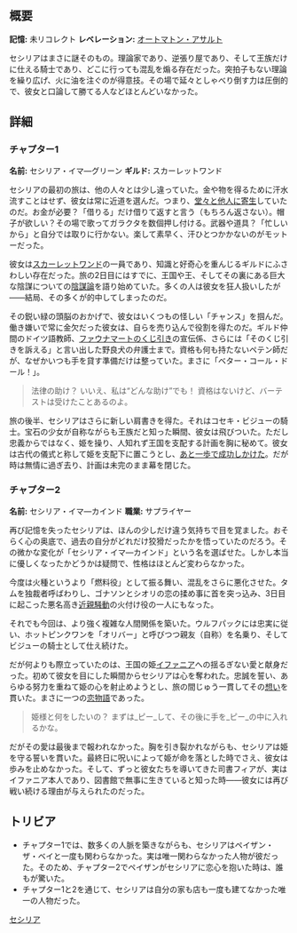 <!-- title: セシリア・イマ―グリーン -->
<!-- quote: ひ、姫様、行かないと……歯医者の予約があるんです。 -->
<!-- chapters: -1 -->
<!-- images: (セシリアのチャプター1プロフィール), (他の仲間と共に戦うセシリア), (セシリアのチャプター2プロフィール), (姫に捧げるセシリアのセレナーデ), (人生の恋が猫だと知った時のセシリア) -->
<!-- model: false -->

## 概要

**記憶:** 未リコレクト
**レベレーション:** [オートマトン・アサルト](#entry:automaton-assault-entry)

セシリアはまさに謎そのもの。理論家であり、逆張り屋であり、そして王族だけに仕える騎士であり、どこに行っても混乱を煽る存在だった。突拍子もない理論を繰り広げ、火に油を注ぐのが得意技。その場で延々としゃべり倒す力は圧倒的で、彼女と口論して勝てる人などほとんどいなかった。

## 詳細

### チャプター1

**名前:** セシリア・イマ―グリーン
**ギルド:** スカーレットワンド

セシリアの最初の旅は、他の人々とは少し違っていた。金や物を得るために汗水流すことはせず、彼女は常に近道を選んだ。つまり、[堂々と他人に寄生](https://www.youtube.com/live/-QKg8Fau9GM?feature=shared&t=3020)していたのだ。お金が必要？「借りる」だけ借りて返すと言う（もちろん返さない）。帽子が欲しい？その場で歌ってガラクタを数個押し付ける。武器や道具？「忙しいから」と自分では取りに行かない。楽して素早く、汗ひとつかかないのがモットーだった。

彼女は[スカーレットワンド](#entry:guilds-entry)の一員であり、知識と好奇心を重んじるギルドにふさわしい存在だった。旅の2日目にはすでに、王国や王、そしてその裏にある巨大な陰謀についての[陰謀論](https://www.youtube.com/live/-QKg8Fau9GM?feature=shared&t=3869)を語り始めていた。多くの人は彼女を狂人扱いしたが――結局、その多くが的中してしまったのだ。

その鋭い緑の頭脳のおかげで、彼女はいくつもの怪しい「チャンス」を掴んだ。働き嫌いで常に金欠だった彼女は、自らを売り込んで役割を得たのだ。ギルド仲間のドイツ語教師、[ファウナマートのくじ引き](#entry:faunamart-entry)の宣伝係、さらには「そのくじ引きを訴える」と言い出した野良犬の弁護士まで。資格も何も持たないペテン師だが、なぜかいつも手を貸す準備だけは整っていた。まさに「ベター・コール・ドール！」。

> 法律の助け？ いいえ、私は“どんな助け”でも！
> 資格はないけど、バーテストは受けたことあるのよ。

旅の後半、セシリアはさらに新しい肩書きを得た。それはコセキ・ビジューの騎士。宝石の少女が自称ながらも王族だと知った瞬間、彼女は飛びついた。ただし忠義からではなく、姫を操り、人知れず王国を支配する計画を胸に秘めて。彼女は古代の儀式と称して姫を支配下に置こうとし、[あと一歩で成功しかけた](https://www.youtube.com/live/4co7VDSYTqU?feature=shared&t=5496)。だが時は無情に過ぎ去り、計画は未完のまま幕を閉じた。

### チャプター2

**名前:** セシリア・イマ―カインド
**職業:** サプライヤー

再び記憶を失ったセシリアは、ほんの少しだけ違う気持ちで目を覚ました。おそらく心の奥底で、過去の自分がどれだけ狡猾だったかを悟っていたのだろう。その微かな変化が「セシリア・イマ―カインド」という名を選ばせた。しかし本当に優しくなったかどうかは疑問で、性格はほとんど変わらなかった。

今度は火種というより「燃料役」として振る舞い、混乱をさらに悪化させた。タムを独裁者呼ばわりし、ゴナソンとシオリの恋の揉め事に首を突っ込み、3日目に起こった悪名高き[近親騒動](https://www.youtube.com/live/Icdii90_vSA?t=18700s)の火付け役の一人にもなった。

それでも今回は、より強く複雑な人間関係を築いた。ウルフパックには忠実に従い、ホットピンクワンを「オリバー」と呼びつつ親友（自称）を名乗り、そしてビジューの騎士として仕え続けた。

だが何よりも際立っていたのは、王国の姫[イファニア](#entry:iphania-entry)への揺るぎない愛と献身だった。初めて彼女を目にした瞬間からセシリアは心を奪われた。忠誠を誓い、あらゆる努力を重ねて姫の心を射止めようとし、旅の間じゅう一貫してその[想い](https://www.youtube.com/live/I75IWfMGVgM?t=7144)を貫いた。まさに一つの[恋物語](#entry:oh-princess-entry)であった。

> 姫様と何をしたいの？
> まずは\_ピー\_して、その後に手を\_ピー\_の中に入れるかな。

だがその愛は最後まで報われなかった。胸を引き裂かれながらも、セシリアは姫を守る誓いを貫いた。最終日に呪いによって姫が命を落とした時でさえ、彼女は歩みを止めなかった。そして、ずっと彼女たちを導いてきた司書フィアが、実はイファニア本人であり、図書館で無事に生きていると知った時――彼女には再び戦い続ける理由が与えられたのだった。

## トリビア

- チャプター1では、数多くの人脈を築きながらも、セシリアはペイザン・ザ・ベイと一度も関わらなかった。実は唯一関わらなかった人物が彼だった。そのため、チャプター2でペイザンがセシリアに恋心を抱いた時は、誰もが驚いた。
- チャプター1と2を通じて、セシリアは自分の家も店も一度も建てなかった唯一の人物だった。

[セシリア](#easter:easter-cecilia)
